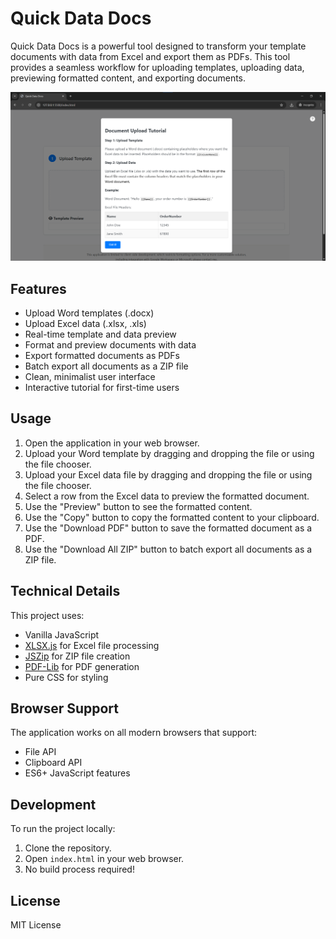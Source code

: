 # Quick Data Docs

Quick Data Docs is a powerful tool designed to transform your template documents with data from Excel and export them as PDFs. This tool provides a seamless workflow for uploading templates, uploading data, previewing formatted content, and exporting documents.

![Workflow Steps](Snapshots.png)

## Features

- Upload Word templates (.docx)
- Upload Excel data (.xlsx, .xls)
- Real-time template and data preview
- Format and preview documents with data
- Export formatted documents as PDFs
- Batch export all documents as a ZIP file
- Clean, minimalist user interface
- Interactive tutorial for first-time users

## Usage

1. Open the application in your web browser.
2. Upload your Word template by dragging and dropping the file or using the file chooser.
3. Upload your Excel data file by dragging and dropping the file or using the file chooser.
4. Select a row from the Excel data to preview the formatted document.
5. Use the "Preview" button to see the formatted content.
6. Use the "Copy" button to copy the formatted content to your clipboard.
7. Use the "Download PDF" button to save the formatted document as a PDF.
8. Use the "Download All ZIP" button to batch export all documents as a ZIP file.

## Technical Details

This project uses:
- Vanilla JavaScript
- [XLSX.js](https://github.com/SheetJS/sheetjs) for Excel file processing
- [JSZip](https://stuk.github.io/jszip/) for ZIP file creation
- [PDF-Lib](https://pdf-lib.js.org/) for PDF generation
- Pure CSS for styling

## Browser Support

The application works on all modern browsers that support:
- File API
- Clipboard API
- ES6+ JavaScript features

## Development

To run the project locally:
1. Clone the repository.
2. Open `index.html` in your web browser.
3. No build process required!

## License

MIT License